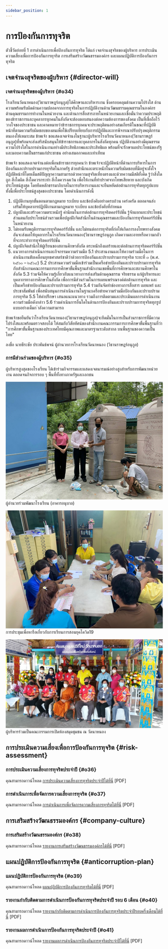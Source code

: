 ```yaml
---
sidebar_position: 1
---
```


# การป้องกันการทุจริต

ตัวชี้วัดย่อยที่ 1 การดำเนินการเพื่อป้องกันการทุจริต ได้แก่ เจตจำนงสุจริตของผู้บริหาร การประเมินความเสี่ยงเพื่อการป้องกันการทุจริต การเสริมสร้างวัฒนธรรมองค์กร และแผนปฏิบัติการป้องกันการทุจริต

## เจตจำนงสุจริตของผู้บริหาร {#director-will}

### เจตจำนงสุจริตของผู้บริหาร {#o34}

โรงเรียนวัดนาหนอง(วิธานราษฎร์อนุกูล)ได้ศึกษาและบริหารงาน ซึ่งครอบคลุมด้านความโปร่งใส ด้านความพร้อมรับผิดด้านความปลอดจากการทุจริตในการปฏิบัติงานด้านวัฒนธรรมคุณธรรมในองค์กร ด้านคุณธรรมการทำงานในหน่วยงาน และด้านการสื่อสารภายในหน่วยงานและเชื่อมั่นว่าความประพฤติของข้าราชการและบุคลากรทุกคนในสังกัดจะต้องตอบสนองต่อความต้องการของสังคม เป็นที่เชื่อถือไว้วางใจของประชาชน และคาดหมายว่าข้าราชการทุกคนจะประพฤติตนอย่างสมเกียรติในขณะที่ปฏิบัติหน้าที่ตามความรับผิดชอบของตนเพื่อใช้เปรียบเทียบกับการปฏิบัติและการพิจารณาปรับปรุงพฤติกรรมตนเองให้เหมาะสม ข้าพเจ้า ขอแสดงเจตจำนงในฐานะผู้บริหารโรงเรียนวัดนาหนอง(วิธานราษฎร์อนุกูล)ที่พร้อมจะส่งเสริสนับสนุนให้ข้าราชการและบุคลากรในสังกัดทุกคน ปฏิบัติงานอย่างมีคุณธรรม ความโปร่งใสในการดำเนินงานอย่างมีประสิทธิภาพและประสิทธิผล พร้อมที่จะรักษาผลประโยชน์ของรัฐและมอบความเป็นธรรมแก่ประชาชน อย่างเสมอภาคและเท่าเทียม

ข้าพเจ้า ขอแสดงเจตจำนงต่อเพื่อนข้าราชการทุกคนว่า ข้าพเจ้าจะปฏิบัติหน้าที่ด้านการบริหารในการป้องกันและปราบปรามการทุจริตในภาครัฐ ด้วยสำนึกและตระหนักในความรับผิดชอบที่มีอยู่จะตั้งใจปฏิบัติหน้าที่โดยเต็มสติปัญญาความสามารถด้วยความสุจริตเที่ยงตรงและด้วยความมีสติยั้งคิด รู้ว่าสิ่งใดถูก สิ่งใดผิด สิ่งใดควรกระทำ สิ่งใดควรงดเว้น เพื่อให้งานที่ทำปราศจากโทษเสียหาย และบังเกิดประโยชน์สูงสุด โดยยึดหลักธรรมาภิบาลในการบริหารงานและจะยืนหยัดต่อต้านการทุจริตทุกรูปแบบทั้งนี้เพื่อประโยชน์สูงสุดของประชาชน โดยดำเนินการดังนี้

1. ปฏิบัติงานทุกขั้นตอนตามกฎหมาย ระเบียบ และข้อบังคับอย่างครบถ้วน เคร่งครัด ตลอดจนส่งเสริมให้บุคลากรปฏิบัติงานตามกฎหมาย ระเบียบ และข้อบังคับที่กำหนด
2. ปลูกฝังและสร้างความตระหนักรู้ ค่านิยมในการต่อต้านการทุจริตคอร์รัปชั่น รู้จักแยกแยะประโยชน์ส่วนตนกับประโยชน์ส่วนรวมเพื่อปลูกฝังจิตสำนึกในด้านคุณธรรมและป้องกันการทุจริตคอร์รัปชั่นในหน่วยงาน
3. ไม่ยอมรับพฤติกรรมการทุจริตคอร์รัปชั่น และไม่ทนต่อการทุจริตที่ก่อให้เกิดการลงโทษทางสังคม อันจะส่งผลให้บุคลากรในโรงเรียนวัดนาหนอง(วิธานราษฎร์อนุกูล เกิดความละอายหรือความกลัวที่จะกระทำการทุจริตคอร์รัปชั่น
4. ปลูกฝังจิตสำนึกให้ผู้เรียนของสถานศึกษาสังกัด ตระหนักถึงผลร้ายและต่อต้านการทุจริตคอร์รัปชั่น
5. แนวทางการดำเนินการและกิจกรรมความร่วมมือ
   5.1 ประสานงานและให้ความร่วมมือในการดำเนินงานขับเคลื่อนยุทธศาสตร์ชาติว่าด้วยการป้องกันและปราบปรามการทุจริต ระยะที่ ๓ (พ.ศ. ๒๕๖๐ – ๒๕๖๔)
   5.2 ประสานความร่วมมือเข้าร่วมเป็นเครือข่ายป้องกันและปราบปรามการทุจริตกับสำนักงานคณะกรรมการการศึกษาขั้นพื้นฐานสำนักงานเขตพื้นที่การศึกษาและสถานศึกษาในสังกัด
   5.3 ร่วมจัดให้ความรู้เกี่ยวกับแนวทางการส่งเสริมด้านคุณธรรม จริยธรรม แก่ผู้บริหารและบุคลากรทางการศึกษาในสังกัด เพื่อการมีส่วนร่วมในการเผยแพร่รณรงค์ต่อต้านการทุจริต และเป็นเครือข่ายป้องกันและปราบปรามการทุจริต
   5.4 ร่วมกันจัดทำช่องทางการสื่อสาร เผยแพร่ และประชาสัมพันธ์ เพื่อสนับสนุนการดำเนินงานในฐานะเครือข่ายความร่วมมือป้องกันและปราบปรามการทุจริต
   5.5 ให้คำปรึกษา เสนอแนะแนวทาง รวมถึงการติดตามและประเมินผลการดำเนินงานความร่วมมือดังกล่าว
   5.6 ร่วมดำเนินการอื่นใดในด้านการป้องกันและปราบปรามการทุจริตทุกรูปแบบอย่างเต็มก ําลังความสามารถ

ข้าพเจ้าขอยืนยันว่าโรงเรียนวัดนาหนอง(วิธานราษฎร์อนุกูล)จะยึดมั่นในการเป็นส่วนราชการที่มีความโปร่งใสและพร้อมตรวจสอบได้ ให้สมกับวิสัยทัศน์ของสำนักงานคณะกรรมการการศึกษาขั้นพื้นฐานที่ว่า "การศึกษาขั้นพื้นฐานของประเทศไทยมีคุณภาพและมาตรฐานระดับสากล บนพื้นฐานของความเป็นไทย"

ลงชื่อ นายธีระชัย ประพันธ์พจน์ ผู้อำนวยการโรงเรียนวัดนาหนอง (วิธานราษฎร์อนุกูล)

### การมีส่วนร่วมของผู้บริหาร {#o35}

ผู้บริหารสูงสุดของโรงเรียน ได้เข้าร่วมกิจกรรมและแสดงเจตนารมณ์อย่างสูงสำหรับการพัฒนาหน่วยงาน ตลอดจนกิจการรอบ ๆ พื้นที่ทั้งทางภาครัฐและเอกชน

![ผู้อำนวยการจัดทำการพัฒนาโรงเรียน (อาคารอนุบาล)](./files/people-stand-collect.jpg)
ผู้อำนวยร่วมพัฒนาโรงเรียน (อาคารอนุบาล)

![ผู้อำนวยการประชุมเพื่อหารือเกี่ยวกับการเรียนการสอนยุคโควิด19 ](./files/director-meeting.jpg)
การประชุมเพื่อหารือเกี่ยวกับการเรียนการสอนยุคโควิด19

![ผู้อำนวยการประชุมเพื่อหารือเกี่ยวกับการเรียนการสอนยุคโควิด19 ](./files/ceremony-public-library.jpg)
ผู้บริหารร่วมเป็นคณะกรรมการเปิดห้องสมุดชุมชน ณ วัดนาหนอง

## การประเมินความเสี่ยงเพื่อการป้องกันการทุจริต {#risk-assessment}

### การประเมินความเสี่ยงการทุจริตประจำปี {#o36}

คุณสามารถดาวน์โหลด [การประเมินความเสี่ยงการทุจริตประจำปีได้ที่นี่](files/o36-risk-assessment.pdf) [PDF]

### การดำเนินการเพื่อจัดการความเสี่ยงการทุจริต {#o37}

คุณสามารถดาวน์โหลด [การดำเนินการเพื่อจัดการความเสี่ยงการทุจริตได้ที่นี่](files/o37-risk-apply.pdf) [PDF]

## การเสริมสร้างวัฒนธรรมองค์กร {#company-culture}

### การเสริมสร้างวัฒนธรรมองค์กร {#o38}

คุณสามารถดาวน์โหลด [รายงานการเสริมสร้างวัฒนธรรมองค์กรได้ที่นี่](files/o38-corporate-cultural.pdf) [PDF]

## แผนปฏิบัติการป้องกันการทุจริต {#anticorruption-plan}

### แผนปฏิบัติการป้องกันการทุจริต {#o39}

คุณสามารถดาวน์โหลด [แผนปฏิบัติการป้องกันการทุจริตได้ที่นี่](files/o39-corruption-plan.pdf) [PDF]

### รายงานกำกับติดตามการดำเนินการป้องกันการทุจริตประจำปี รอบ 6 เดือน {#o40}

คุณสามารถดาวน์โหลด [รายงานกำกับติดตามการดำเนินการป้องกันการทุจริตประจำปีรอบครึ่งเดือนได้ที่นี่](files/o40-report-corruption-midyear.pdf) [PDF]

### รายงานผลการดำเนินการป้องกันการทุจริตประจำปี {#o41}

คุณสามารถดาวน์โหลด [รายงานผลการดำเนินการป้องกันการทุจริตประจำปีได้ที่นี่](files/o41-report-corruption-plan.pdf) [PDF]
